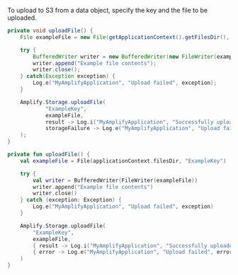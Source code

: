 To upload to S3 from a data object, specify the key and the file to be uploaded. 

<amplify-block-switcher>
<amplify-block name="Java">

```java
private void uploadFile() {
    File exampleFile = new File(getApplicationContext().getFilesDir(), "ExampleKey");

    try {
        BufferedWriter writer = new BufferedWriter(new FileWriter(exampleFile));
        writer.append("Example file contents");
        writer.close();
    } catch(Exception exception) {
        Log.e("MyAmplifyApplication", "Upload failed", exception);
    }

    Amplify.Storage.uploadFile(
            "ExampleKey",
            exampleFile,
            result -> Log.i("MyAmplifyApplication", "Successfully uploaded: " + result.getKey()),
            storageFailure -> Log.e("MyAmplifyApplication", "Upload failed", storageFailure)
    );
}
```

</amplify-block>
<amplify-block name="Kotlin">

```kotlin
private fun uploadFile() {
    val exampleFile = File(applicationContext.filesDir, "ExampleKey")

    try {
        val writer = BufferedWriter(FileWriter(exampleFile))
        writer.append("Example file contents")
        writer.close()
    } catch (exception: Exception) {
        Log.e("MyAmplifyApplication", "Upload failed", exception)
    }

    Amplify.Storage.uploadFile(
        "ExampleKey",
        exampleFile,
        { result -> Log.i("MyAmplifyApplication", "Successfully uploaded: " + result.getKey()) },
        { error -> Log.e("MyAmplifyApplication", "Upload failed", error) }
    )
}
```

</amplify-block>
</amplify-block-switcher>
